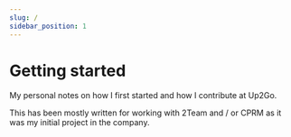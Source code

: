 ```yaml
---
slug: /
sidebar_position: 1
---
```


# Getting started

My personal notes on how I first started and how I contribute at Up2Go.

This has been mostly written for working with 2Team and / or CPRM as it was my initial project in the company.
